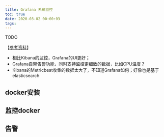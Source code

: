 ```yaml
---
title: Grafana 系统监控
toc: true
date: 2020-03-02 00:00:03
tags:
---
```


TODO

【[参考资料](https://www.jianshu.com/p/7e7e0d06709b)】
* 相比Kibana的监控，Grafana的UI更好；
* Grafana自带告警功能，同时支持监控更细致的数据，比如CPU温度？
* Kibana的Metricbeat收集的数据太大了，不知道Grafana如何；好像也是基于elasticsearch


## docker安装


## 监控docker

## 告警

